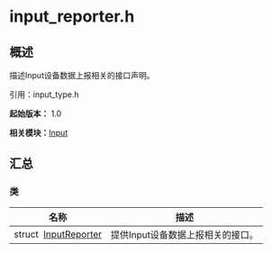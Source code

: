 # input_reporter.h


## 概述

描述Input设备数据上报相关的接口声明。

引用：input_type.h

**起始版本：** 1.0

**相关模块：**[Input](_input.md)


## 汇总


### 类

| 名称 | 描述 | 
| -------- | -------- |
| struct&nbsp;&nbsp;[InputReporter](_input_reporter.md) | 提供Input设备数据上报相关的接口。  | 
